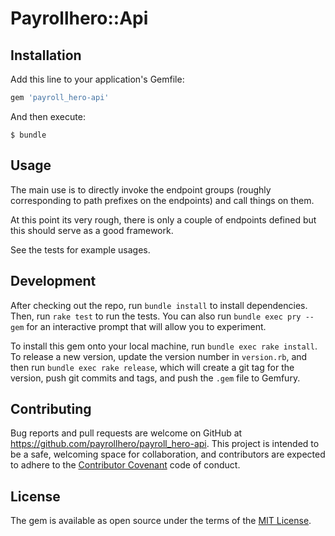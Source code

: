 # Payrollhero::Api

## Installation

Add this line to your application's Gemfile:

```ruby
gem 'payroll_hero-api'
```

And then execute:

    $ bundle

## Usage

The main use is to directly invoke the endpoint groups (roughly corresponding to path prefixes on the endpoints) and
call things on them.

At this point its very rough, there is only a couple of endpoints defined but this should serve as a good framework. 

See the tests for example usages.

## Development

After checking out the repo, run `bundle install` to install dependencies.
Then, run `rake test` to run the tests.
You can also run `bundle exec pry --gem` for an interactive prompt that will allow you to experiment.

To install this gem onto your local machine, run `bundle exec rake install`.
To release a new version, update the version number in `version.rb`, and then run `bundle exec rake release`,
which will create a git tag for the version, push git commits and tags, and push the `.gem` file to Gemfury.

## Contributing

Bug reports and pull requests are welcome on GitHub at https://github.com/payrollhero/payroll_hero-api.
This project is intended to be a safe, welcoming space for collaboration,
and contributors are expected to adhere to the [Contributor Covenant](contributor-covenant.org) code of conduct.


## License

The gem is available as open source under the terms of the [MIT License](http://opensource.org/licenses/MIT).

